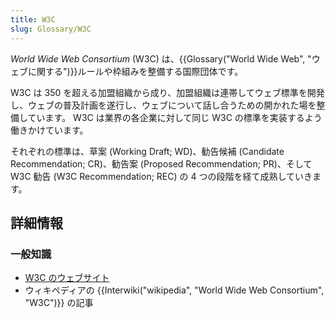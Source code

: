 ```yaml
---
title: W3C
slug: Glossary/W3C
---
```


_World Wide Web Consortium_ (W3C) は、{{Glossary("World Wide Web", "ウェブに関する")}}ルールや枠組みを整備する国際団体です。

W3C は 350 を超える加盟組織から成り、加盟組織は連帯してウェブ標準を開発し、ウェブの普及計画を遂行し、ウェブについて話し合うための開かれた場を整備しています。 W3C は業界の各企業に対して同じ W3C の標準を実装するよう働きかけています。

それぞれの標準は、草案 (Working Draft; WD)、勧告候補 (Candidate Recommendation; CR)、勧告案 (Proposed Recommendation; PR)、そして W3C 勧告 (W3C Recommendation; REC) の 4 つの段階を経て成熟していきます。

## 詳細情報

### 一般知識

- [W3C のウェブサイト](https://www.w3.org/)
- ウィキペディアの {{Interwiki("wikipedia", "World Wide Web Consortium", "W3C")}} の記事
